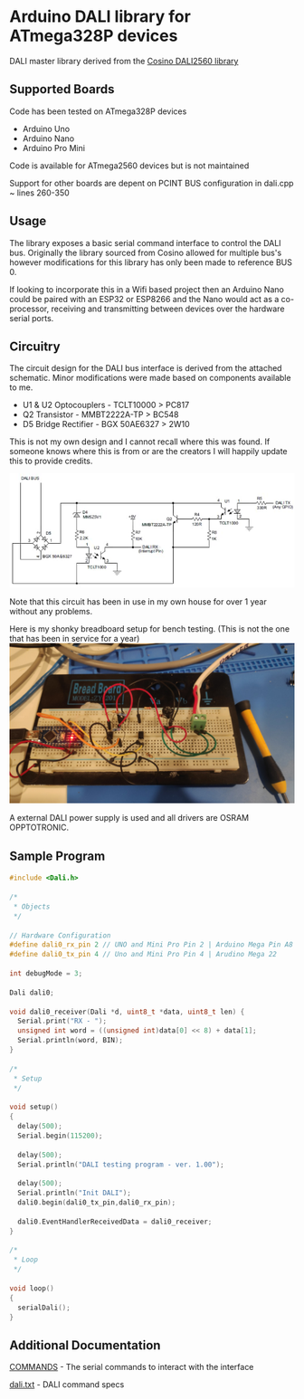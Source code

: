Arduino DALI library for ATmega328P devices
===========================================

DALI master library derived from the [Cosino DALI2560  library](https://github.com/cosino/dali2560)

Supported Boards
----------------

Code has been tested on ATmega328P devices
* Arduino Uno
* Arduino Nano
* Arduino Pro Mini

Code is available for ATmega2560 devices but is not maintained

Support for other boards are depent on PCINT BUS configuration in dali.cpp ~ lines 260-350

Usage
-----

The library exposes a basic serial command interface to control the DALI bus.
Originally the library sourced from Cosino allowed for multiple bus's however modifications for this library has only been made to reference BUS 0.

If looking to incorporate this in a Wifi based project then an Arduino Nano could be paired with an ESP32 or ESP8266 and the Nano would act as a co-processor, receiving and transmitting between devices over the hardware serial ports.

Circuitry
---------

The circuit design for the DALI bus interface is derived from the attached schematic. Minor modifications were made based on components available to me.

* U1 & U2 Optocouplers  - TCLT10000 > PC817
* Q2 Transistor - MMBT2222A-TP > BC548
* D5 Bridge Rectifier - BGX 50AE6327 > 2W10

This is not my own design and I cannot recall where this was found. If someone knows where this is from or are the creators I will happily update this to provide credits.

<img src="https://github.com/paultbarrett/bitsDALI/raw/master/schematic.jpg">

Note that this circuit has been in use in my own house for over 1 year without any problems.

Here is my shonky breadboard setup for bench testing.
(This is not the one that has been in service for a year)
<img src="https://github.com/paultbarrett/bitsDALI/raw/master/breadboard.jpg">

A external DALI power supply is used and all drivers are OSRAM OPPTOTRONIC.

Sample Program
--------------
```c
#include <Dali.h>

/*
 * Objects
 */

// Hardware Configuration
#define dali0_rx_pin 2 // UNO and Mini Pro Pin 2 | Arduino Mega Pin A8
#define dali0_tx_pin 4 // Uno and Mini Pro Pin 4 | Arudino Mega 22

int debugMode = 3;

Dali dali0;

void dali0_receiver(Dali *d, uint8_t *data, uint8_t len) {
  Serial.print("RX - ");
  unsigned int word = ((unsigned int)data[0] << 8) + data[1];
  Serial.println(word, BIN);
}

/*
 * Setup
 */
 
void setup()
{
  delay(500);
  Serial.begin(115200);
  
  delay(500);
  Serial.println("DALI testing program - ver. 1.00");
  
  delay(500);
  Serial.println("Init DALI");
  dali0.begin(dali0_tx_pin,dali0_rx_pin);

  dali0.EventHandlerReceivedData = dali0_receiver;
}

/*
 * Loop
 */

void loop()
{
  serialDali();
}
```
Additional Documentation
-------------


[COMMANDS](https://github.com/paultbarrett/bitsDALI/blob/master/COMMANDS.MD) - The serial commands to interact with the interface

[dali.txt](https://github.com/paultbarrett/bitsDALI/blob/master/dali.txt) - DALI command specs
